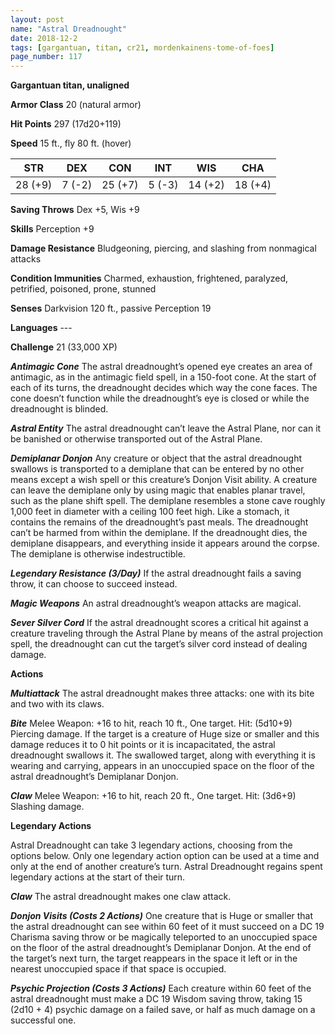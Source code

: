 ```yaml
---
layout: post
name: "Astral Dreadnought"
date: 2018-12-2
tags: [gargantuan, titan, cr21, mordenkainens-tome-of-foes]
page_number: 117
---
```


**Gargantuan titan, unaligned**

**Armor Class** 20 (natural armor)

**Hit Points** 297 (17d20+119)

**Speed** 15 ft., fly 80 ft. (hover)

|   STR   |   DEX   |   CON   |   INT   |   WIS   |   CHA   |
|:-----:|:-----:|:-----:|:-----:|:-----:|:-----:|
| 28 (+9) | 7 (-2) | 25 (+7) | 5 (-3) | 14 (+2) | 18 (+4) |

**Saving Throws** Dex +5, Wis +9

**Skills** Perception +9

**Damage Resistance** Bludgeoning, piercing, and slashing from nonmagical attacks

**Condition Immunities** Charmed, exhaustion, frightened, paralyzed, petrified, poisoned, prone, stunned

**Senses** Darkvision 120 ft., passive Perception 19

**Languages** ---

**Challenge** 21 (33,000 XP)

***Antimagic Cone*** The astral dreadnought’s opened eye creates an area of antimagic, as in the antimagic field spell, in a 150-foot cone. At the start of each of its turns, the dreadnought decides which way the cone faces. The cone doesn’t function while the dreadnought’s eye is closed or while the dreadnought is blinded.

***Astral Entity*** The astral dreadnought can’t leave the Astral Plane, nor can it be banished or otherwise transported out of the Astral Plane.

***Demiplanar Donjon*** Any creature or object that the astral dreadnought swallows is transported to a demiplane that can be entered by no other means except a wish spell or this creature’s Donjon Visit ability. A creature can leave the demiplane only by using magic that enables planar travel, such as the plane shift spell. The demiplane resembles a stone cave roughly 1,000 feet in diameter with a ceiling 100 feet high. Like a stomach, it contains the remains of the dreadnought’s past meals. The dreadnought can’t be harmed from within the demiplane. If the dreadnought dies, the demiplane disappears, and everything inside it appears around the corpse. The demiplane is otherwise indestructible.

***Legendary Resistance (3/Day)*** If the astral dreadnought fails a saving throw, it can choose to succeed instead.

***Magic Weapons*** An astral dreadnought’s weapon attacks are magical.

***Sever Silver Cord*** If the astral dreadnought scores a critical hit against a creature traveling through the Astral Plane by means of the astral projection spell, the dreadnought can cut the target’s silver cord instead of dealing damage.

**Actions**

***Multiattack*** The astral dreadnought makes three attacks: one with its bite and two with its claws.

***Bite*** Melee Weapon: +16 to hit, reach 10 ft., One target. Hit: (5d10+9) Piercing damage. If the target is a creature of Huge size or smaller and this damage reduces it to 0 hit points or it is incapacitated, the astral dreadnought swallows it. The swallowed target, along with everything it is wearing and carrying, appears in an unoccupied space on the floor of the astral dreadnought’s Demiplanar Donjon.

***Claw*** Melee Weapon: +16 to hit, reach 20 ft., One target. Hit: (3d6+9) Slashing damage.

**Legendary Actions**

Astral Dreadnought can take 3 legendary actions, choosing from the options below. Only one legendary action option can be used at a time and only at the end of another creature’s turn. Astral Dreadnought regains spent legendary actions at the start of their turn.

***Claw*** The astral dreadnought makes one claw attack.

***Donjon Visits (Costs 2 Actions)*** One creature that is Huge or smaller that the astral dreadnought can see within 60 feet of it must succeed on a DC 19 Charisma saving throw or be magically teleported to an unoccupied space on the floor of the astral dreadnought’s Demiplanar Donjon. At the end of the target’s next turn, the target reappears in the space it left or in the nearest unoccupied space if that space is occupied.

***Psychic Projection (Costs 3 Actions)*** Each creature within 60 feet of the astral dreadnought must make a DC 19 Wisdom saving throw, taking 15 (2d10 + 4) psychic damage on a failed save, or half as much damage on a successful one.